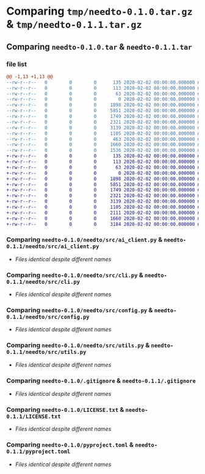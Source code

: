 # Comparing `tmp/needto-0.1.0.tar.gz` & `tmp/needto-0.1.1.tar.gz`

## Comparing `needto-0.1.0.tar` & `needto-0.1.1.tar`

### file list

```diff
@@ -1,13 +1,13 @@
--rw-r--r--   0        0        0      135 2020-02-02 00:00:00.000000 needto-0.1.0/needto/__about__.py
--rw-r--r--   0        0        0      113 2020-02-02 00:00:00.000000 needto-0.1.0/needto/__init__.py
--rw-r--r--   0        0        0       63 2020-02-02 00:00:00.000000 needto-0.1.0/needto/__main__.py
--rw-r--r--   0        0        0        0 2020-02-02 00:00:00.000000 needto-0.1.0/needto/src/__init__.py
--rw-r--r--   0        0        0     1898 2020-02-02 00:00:00.000000 needto-0.1.0/needto/src/ai_client.py
--rw-r--r--   0        0        0     5851 2020-02-02 00:00:00.000000 needto-0.1.0/needto/src/cli.py
--rw-r--r--   0        0        0     1749 2020-02-02 00:00:00.000000 needto-0.1.0/needto/src/config.py
--rw-r--r--   0        0        0     2321 2020-02-02 00:00:00.000000 needto-0.1.0/needto/src/utils.py
--rw-r--r--   0        0        0     3139 2020-02-02 00:00:00.000000 needto-0.1.0/.gitignore
--rw-r--r--   0        0        0     1105 2020-02-02 00:00:00.000000 needto-0.1.0/LICENSE.txt
--rw-r--r--   0        0        0      463 2020-02-02 00:00:00.000000 needto-0.1.0/README.md
--rw-r--r--   0        0        0     1660 2020-02-02 00:00:00.000000 needto-0.1.0/pyproject.toml
--rw-r--r--   0        0        0     1536 2020-02-02 00:00:00.000000 needto-0.1.0/PKG-INFO
+-rw-r--r--   0        0        0      135 2020-02-02 00:00:00.000000 needto-0.1.1/needto/__about__.py
+-rw-r--r--   0        0        0      113 2020-02-02 00:00:00.000000 needto-0.1.1/needto/__init__.py
+-rw-r--r--   0        0        0       63 2020-02-02 00:00:00.000000 needto-0.1.1/needto/__main__.py
+-rw-r--r--   0        0        0        0 2020-02-02 00:00:00.000000 needto-0.1.1/needto/src/__init__.py
+-rw-r--r--   0        0        0     1898 2020-02-02 00:00:00.000000 needto-0.1.1/needto/src/ai_client.py
+-rw-r--r--   0        0        0     5851 2020-02-02 00:00:00.000000 needto-0.1.1/needto/src/cli.py
+-rw-r--r--   0        0        0     1749 2020-02-02 00:00:00.000000 needto-0.1.1/needto/src/config.py
+-rw-r--r--   0        0        0     2321 2020-02-02 00:00:00.000000 needto-0.1.1/needto/src/utils.py
+-rw-r--r--   0        0        0     3139 2020-02-02 00:00:00.000000 needto-0.1.1/.gitignore
+-rw-r--r--   0        0        0     1105 2020-02-02 00:00:00.000000 needto-0.1.1/LICENSE.txt
+-rw-r--r--   0        0        0     2111 2020-02-02 00:00:00.000000 needto-0.1.1/README.md
+-rw-r--r--   0        0        0     1660 2020-02-02 00:00:00.000000 needto-0.1.1/pyproject.toml
+-rw-r--r--   0        0        0     3184 2020-02-02 00:00:00.000000 needto-0.1.1/PKG-INFO
```

### Comparing `needto-0.1.0/needto/src/ai_client.py` & `needto-0.1.1/needto/src/ai_client.py`

 * *Files identical despite different names*

### Comparing `needto-0.1.0/needto/src/cli.py` & `needto-0.1.1/needto/src/cli.py`

 * *Files identical despite different names*

### Comparing `needto-0.1.0/needto/src/config.py` & `needto-0.1.1/needto/src/config.py`

 * *Files identical despite different names*

### Comparing `needto-0.1.0/needto/src/utils.py` & `needto-0.1.1/needto/src/utils.py`

 * *Files identical despite different names*

### Comparing `needto-0.1.0/.gitignore` & `needto-0.1.1/.gitignore`

 * *Files identical despite different names*

### Comparing `needto-0.1.0/LICENSE.txt` & `needto-0.1.1/LICENSE.txt`

 * *Files identical despite different names*

### Comparing `needto-0.1.0/pyproject.toml` & `needto-0.1.1/pyproject.toml`

 * *Files identical despite different names*

